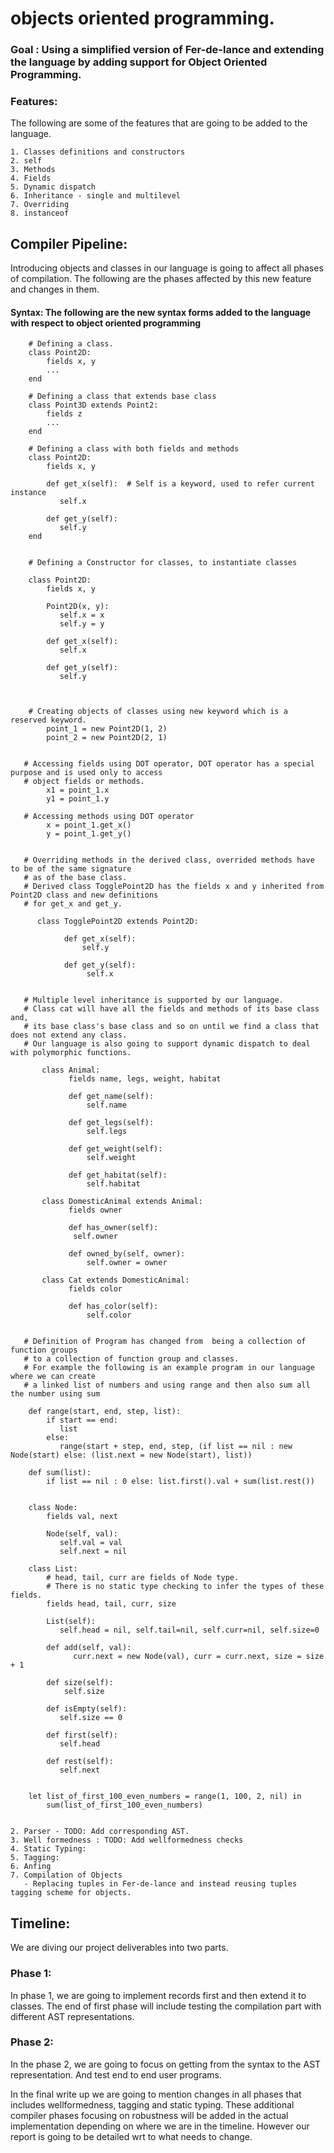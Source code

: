 # objects oriented programming.

### Goal : Using a simplified version of Fer-de-lance and extending the language by adding support for Object Oriented Programming.

### Features: 
   
   The following are some of the features that are going to be added to the language.
 
    1. Classes definitions and constructors
    2. self
    3. Methods
    4. Fields
    5. Dynamic dispatch
    6. Inheritance - single and multilevel
    7. Overriding
    8. instanceof  
    
## Compiler Pipeline: 

Introducing objects and classes in our language is going to affect all phases of compilation. 
The following are the phases affected  by this new feature and changes in them.

#### Syntax: The following are the new syntax forms added to the language with respect to object oriented programming
       
        # Defining a class.
        class Point2D:
            fields x, y
            ...
        end
        
        # Defining a class that extends base class
        class Point3D extends Point2:
            fields z
            ...
        end
        
        # Defining a class with both fields and methods
        class Point2D:
            fields x, y
         
            def get_x(self):  # Self is a keyword, used to refer current instance
               self.x
          
            def get_y(self):
               self.y
        end
        
       
        # Defining a Constructor for classes, to instantiate classes
        
        class Point2D:
            fields x, y
            
            Point2D(x, y):
               self.x = x
               self.y = y
            
            def get_x(self):
               self.x
               
            def get_y(self):
               self.y
               
               
        
        # Creating objects of classes using new keyword which is a reserved keyword.
            point_1 = new Point2D(1, 2)
            point_2 = new Point2D(2, 1)
           
          
       # Accessing fields using DOT operator, DOT operator has a special purpose and is used only to access
       # object fields or methods.
            x1 = point_1.x
            y1 = point_1.y
         
       # Accessing methods using DOT operator
            x = point_1.get_x()
            y = point_1.get_y()
            
            
       # Overriding methods in the derived class, overrided methods have to be of the same signature 
       # as of the base class.
       # Derived class TogglePoint2D has the fields x and y inherited from Point2D class and new definitions
       # for get_x and get_y.
       
          class TogglePoint2D extends Point2D:
                
                def get_x(self):
                    self.y
                
                def get_y(self):
                     self.x
          
          
       # Multiple level inheritance is supported by our language. 
       # Class cat will have all the fields and methods of its base class and,
       # its base class's base class and so on until we find a class that does not extend any class.
       # Our language is also going to support dynamic dispatch to deal with polymorphic functions.
       
           class Animal:
                 fields name, legs, weight, habitat
                 
                 def get_name(self):
                     self.name
                  
                 def get_legs(self):
                     self.legs
                     
                 def get_weight(self):
                     self.weight
                     
                 def get_habitat(self):
                     self.habitat
                     
           class DomesticAnimal extends Animal:
                 fields owner
               
                 def has_owner(self):
                  self.owner
                  
                 def owned_by(self, owner):
                     self.owner = owner
                     
           class Cat extends DomesticAnimal:
                 fields color
                  
                 def has_color(self):
                     self.color
                     
                   
       # Definition of Program has changed from  being a collection of function groups
       # to a collection of function group and classes.
       # For example the following is an example program in our language where we can create
       # a linked list of numbers and using range and then also sum all the number using sum
       
        def range(start, end, step, list):
            if start == end:
               list
            else:
               range(start + step, end, step, (if list == nil : new Node(start) else: (list.next = new Node(start), list))
               
        def sum(list):
            if list == nil : 0 else: list.first().val + sum(list.rest())
                 
            
        class Node:
            fields val, next
            
            Node(self, val):
               self.val = val
               self.next = nil
               
        class List:
            # head, tail, curr are fields of Node type.
            # There is no static type checking to infer the types of these fields.
            fields head, tail, curr, size  
            
            List(self):
               self.head = nil, self.tail=nil, self.curr=nil, self.size=0
               
            def add(self, val):
                  curr.next = new Node(val), curr = curr.next, size = size + 1
                  
            def size(self):
                self.size
       
            def isEmpty(self):
               self.size == 0
               
            def first(self):
               self.head
            
            def rest(self):
               self.next
               
        
        let list_of_first_100_even_numbers = range(1, 100, 2, nil) in
            sum(list_of_first_100_even_numbers)
            
       
    2. Parser - TODO: Add corresponding AST.
    3. Well formedness : TODO: Add wellformedness checks
    4. Static Typing: 
    5. Tagging: 
    6. Anfing
    7. Compilation of Objects
       - Replacing tuples in Fer-de-lance and instead reusing tuples tagging scheme for objects. 
       
    
## Timeline: 
We are diving our project deliverables into two parts. 
### Phase 1: 
In phase 1, we are going to implement records first and then extend it to classes. The end of first phase will include testing the compilation part with different AST representations.
### Phase 2: 
In the phase 2, we are going to focus on getting from the syntax to the AST representation. And test end to end user programs.

In the final write up we are going to mention changes in all phases that includes wellformedness, tagging and static typing. These additional compiler phases focusing on robustness will be added in the actual implementation depending on where we are in the timeline. However our report is going to be detailed wrt to what needs to change. 
